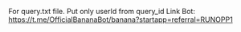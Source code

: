 For query.txt file. Put only userId from query_id
Link Bot: https://t.me/OfficialBananaBot/banana?startapp=referral=RUNOPP1
